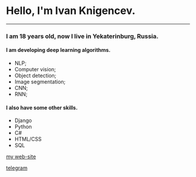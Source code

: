 # Hello, I'm Ivan Knigencev. 

---
### I am 18 years old, now I live in Yekaterinburg, Russia.

#### I am developing deep learning algorithms. 
- NLP;
- Computer vision;
- Object detection;
- Image segmentation;
- CNN;
- RNN; 

#### I also have some other skills.
- Django
- Python 
- C# 
- HTML/CSS
- SQL



[my web-site](https://iknigencev.github.io/)

[telegram](https://t.me/IKnigencev)

